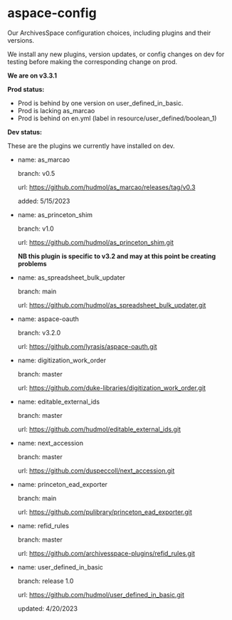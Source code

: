 # aspace-config
Our ArchivesSpace configuration choices, including plugins and their versions.

We install any new plugins, version updates, or config changes on dev for testing before making the corresponding change on prod.

**We are on v3.3.1**

**Prod status:**

- Prod is behind by one version on user_defined_in_basic.
- Prod is lacking as_marcao
- Prod is behind on en.yml (label in resource/user_defined/boolean_1)

**Dev status:**

These are the plugins we currently have installed on dev. 

- name: as_marcao

  branch: v0.5
  
  url: https://github.com/hudmol/as_marcao/releases/tag/v0.3
  
  added: 5/15/2023

- name: as_princeton_shim

  branch: v1.0
  
  url: https://github.com/hudmol/as_princeton_shim.git
  
  **NB this plugin is specific to v3.2 and may at this point be creating problems**
  
- name: as_spreadsheet_bulk_updater

  branch: main
  
  url: https://github.com/hudmol/as_spreadsheet_bulk_updater.git
  
- name: aspace-oauth

  branch: v3.2.0
  
  url: https://github.com/lyrasis/aspace-oauth.git
  
- name: digitization_work_order

  branch: master
  
  url: https://github.com/duke-libraries/digitization_work_order.git
  
- name: editable_external_ids

  branch: master
  
  url: https://github.com/hudmol/editable_external_ids.git
  
- name: next_accession

  branch: master
  
  url: https://github.com/duspeccoll/next_accession.git
  
- name: princeton_ead_exporter

  branch: main
  
  url: https://github.com/pulibrary/princeton_ead_exporter.git
  
- name: refid_rules

  branch: master
  
  url: https://github.com/archivesspace-plugins/refid_rules.git
  
- name: user_defined_in_basic

  branch: release 1.0
  
  url: https://github.com/hudmol/user_defined_in_basic.git
  
  updated: 4/20/2023
  

